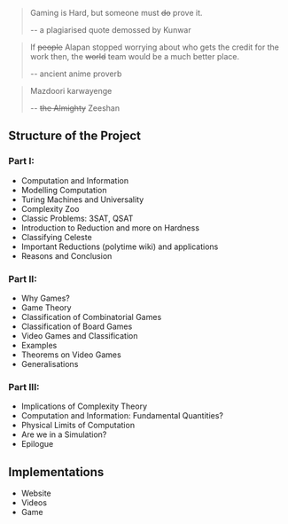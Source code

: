 > Gaming is Hard, but someone must ~~do~~ prove it.
>
> -- a plagiarised quote demossed by Kunwar

> If ~~people~~ Alapan stopped worrying about who gets the credit for the work then, the ~~world~~ team would be a much better place.
>
> -- ancient anime proverb

> Mazdoori karwayenge
> 
> -- ~~the Almighty~~ Zeeshan

## Structure of the Project

### Part I: 

- Computation and Information
- Modelling Computation
- Turing Machines and Universality
- Complexity Zoo
- Classic Problems: 3SAT, QSAT
- Introduction to Reduction and more on Hardness
- Classifying Celeste
- Important Reductions (polytime wiki) and applications
- Reasons and Conclusion

### Part II: 

- Why Games?
- Game Theory
- Classification of Combinatorial Games
- Classification of Board Games
- Video Games and Classification
- Examples
- Theorems on Video Games
- Generalisations

### Part III: 

- Implications of Complexity Theory
- Computation and Information: Fundamental Quantities?
- Physical Limits of Computation
- Are we in a Simulation?
- Epilogue

## Implementations

- Website
- Videos
- Game

